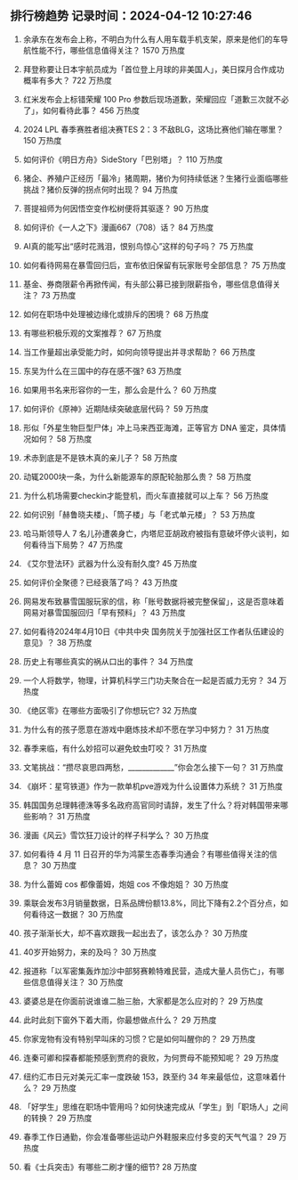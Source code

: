 
## 排行榜趋势 记录时间：2024-04-12 10:27:46
  
  1. 余承东在发布会上称，不明白为什么有人用车载手机支架，原来是他们的车导航性能不行，哪些信息值得关注？ 1570 万热度
    
  2. 拜登称要让日本宇航员成为「首位登上月球的非美国人」，美日探月合作成功概率有多大？ 722 万热度
    
  3. 红米发布会上标错荣耀 100 Pro 参数后现场道歉，荣耀回应「道歉三次就不必了」，如何看待此事？ 456 万热度
    
  4. 2024 LPL 春季赛胜者组决赛TES 2：3 不敌BLG，这场比赛他们输在哪里？ 150 万热度
    
  5. 如何评价《明日方舟》SideStory「巴别塔」？ 110 万热度
    
  6. 猪企、养殖户正经历「最冷」猪周期，猪价为何持续低迷？生猪行业面临哪些挑战？猪价反弹的拐点何时出现？ 94 万热度
    
  7. 菩提祖师为何因悟空变作松树便将其驱逐？ 90 万热度
    
  8. 如何评价《一人之下》漫画667（708）话？ 84 万热度
    
  9. AI真的能写出“感时花溅泪，恨别鸟惊心”这样的句子吗？ 75 万热度
    
  10. 如何看待网易在暴雪回归后，宣布依旧保留有玩家账号全部信息？ 75 万热度
    
  11. 基金、券商限薪令再掀传闻，有头部公募已接到限薪指令，哪些信息值得关注？ 73 万热度
    
  12. 如何在职场中处理被边缘化或排斥的困境？ 68 万热度
    
  13. 有哪些积极乐观的文案推荐？ 67 万热度
    
  14. 当工作量超出承受能力时，如何向领导提出并寻求帮助？ 66 万热度
    
  15. 东吴为什么在三国中的存在感不强? 63 万热度
    
  16. 如果用书名来形容你的一生，那么会是什么？ 60 万热度
    
  17. 如何评价《原神》近期陆续突破底层代码？ 59 万热度
    
  18. 形似「外星生物巨型尸体」冲上马来西亚海滩，正等官方 DNA 鉴定，具体情况如何？ 58 万热度
    
  19. 术赤到底是不是铁木真的亲儿子？ 58 万热度
    
  20. 动辄2000块一条，为什么新能源车的原配轮胎那么贵？ 58 万热度
    
  21. 为什么机场需要checkin才能登机，而火车直接就可以上车？ 56 万热度
    
  22. 如何识别「赫鲁晓夫楼」、「筒子楼」与「老式单元楼」？ 53 万热度
    
  23. 哈马斯领导人 7 名儿孙遭袭身亡，内塔尼亚胡政府被指有意破坏停火谈判，如何看待当下局势？ 47 万热度
    
  24. 《艾尔登法环》武器为什么没有耐久度? 45 万热度
    
  25. 如何评价全聚德？已经衰落了吗？ 43 万热度
    
  26. 网易发布致暴雪国服玩家的信，称「账号数据将被完整保留」，这是否意味着网易对暴雪国服回归「早有预料」？ 43 万热度
    
  27. 如何看待2024年4月10日《中共中央 国务院关于加强社区工作者队伍建设的意见》？ 38 万热度
    
  28. 历史上有哪些真实的祸从口出的事件？ 34 万热度
    
  29. 一个人将数学，物理，计算机科学三门功夫聚合在一起是否威力无穷？ 34 万热度
    
  30. 《绝区零》在哪些方面吸引了你想玩它? 32 万热度
    
  31. 为什么有的孩子愿意在游戏中磨炼技术却不愿在学习中努力？ 31 万热度
    
  32. 春季来临，有什么妙招可以避免蚊虫叮咬？ 31 万热度
    
  33. 文笔挑战：“攒尽哀思四两愁，_____________”你会怎么接下一句？ 31 万热度
    
  34. 《崩坏：星穹铁道》作为一款单机pve游戏为什么设置体力系统？ 31 万热度
    
  35. 韩国国务总理韩德洙等多名政府高官同时请辞，发生了什么？将对韩国带来哪些影响？ 31 万热度
    
  36. 漫画《风云》雪饮狂刀设计的样子科学么？ 30 万热度
    
  37. 如何看待 4 月 11 日召开的华为鸿蒙生态春季沟通会？有哪些值得关注的信息？ 30 万热度
    
  38. 为什么蕾姆 cos 都像蕾姆，炮姐 cos 不像炮姐？ 30 万热度
    
  39. 乘联会发布3月销量数据，日系品牌份额13.8%，同比下降有2.2个百分点，如何看待这一数据？ 30 万热度
    
  40. 孩子渐渐长大，却不喜欢跟我一起出去了，该怎么办？ 30 万热度
    
  41. 40岁开始努力，来的及吗？ 30 万热度
    
  42. 报道称「以军密集轰炸加沙中部努赛赖特难民营，造成大量人员伤亡」，有哪些信息值得关注？ 30 万热度
    
  43. 婆婆总是在你面前说谁谁二胎三胎，大家都是怎么应对的？ 29 万热度
    
  44. 此时此刻下窗外下着大雨，你最想做点什么？ 29 万热度
    
  45. 你家宠物有没有特别早叫床的习惯？它是如何叫醒你的？ 29 万热度
    
  46. 连秦可卿和探春都能预感到贾府的衰败，为何贾母不能预知呢？ 29 万热度
    
  47. 纽约汇市日元对美元汇率一度跌破 153，跌至约 34 年来最低位，这意味着什么？ 29 万热度
    
  48. 「好学生」思维在职场中管用吗？如何快速完成从「学生」到「职场人」之间的转换？ 29 万热度
    
  49. 春季工作日通勤，你会准备哪些运动户外鞋服来应付多变的天气气温？ 29 万热度
    
  50. 看《士兵突击》有哪些二刷才懂的细节? 28 万热度
    
